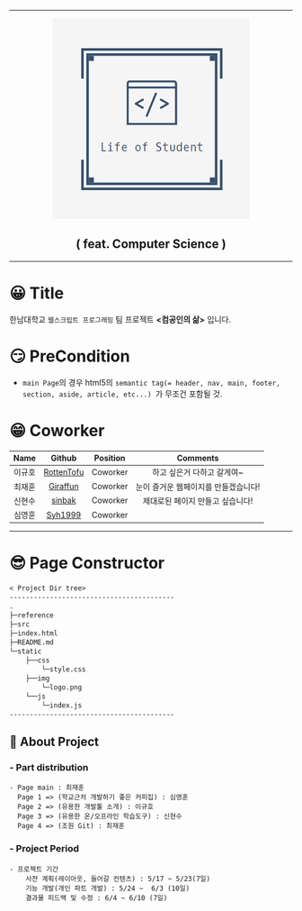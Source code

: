 ___  

<div align="center">
  <img src="./static/img/logo.png">
  <h2><b>( feat. Computer Science )</b></h2>
</div>

___  

# 😀 Title
  한남대학교 `웹스크립트 프로그래밍` 팀 프로젝트 **<컴공인의 삶>** 입니다. 

# 😏 PreCondition
- `main Page`의 경우 html5의 `semantic tag(= header, nav, main, footer, section, aside, article, etc...) `가 무조건 포함될 것.

# 😁 Coworker
| **Name** | **Github** | **Position** | **Comments** |
|:--------:|:-------:|:-------:|:-------:|
|이규호|[RottenTofu](https://github.com/RottenTofu)| Coworker | 하고 싶은거 다하고 갈게여~ |
|최재훈|[Giraffun](https://github.com/JH9892)| Coworker | 눈이 즐거운 웹페이지를 만들겠습니다! |
|신현수|[sinbak](https://github.com/sinbak)| Coworker | 제대로된 페이지 만들고 싶습니다!|
|심영훈|[Syh1999](https://github.com/Syh1999)| Coworker | |
___  

# 😎 Page Constructor
```
< Project Dir tree>
-----------------------------------------
.
├─reference
├─src
├─index.html
├─README.md
└─static
    ├──css
        └─style.css
    ├──img
        └─logo.png
    └──js
        └─index.js
-----------------------------------------
```
## 🤔 About Project
  
### - Part distribution
```
- Page main : 최재훈
  Page 1 => (학교근처 개발하기 좋은 커피집) : 심영훈
  Page 2 => (유용한 개발툴 소개) : 이규호
  Page 3 => (유용한 온/오프라인 학습도구) : 신현수
  Page 4 => (조원 Git) : 최재훈
```

### - Project Period
```
- 프로젝트 기간
    사전 계획(레이아웃, 들어갈 컨텐츠) : 5/17 ~ 5/23(7일)
    기능 개발(개인 파트 개발) : 5/24 ~  6/3 (10일)
    결과물 피드백 및 수정 : 6/4 ~ 6/10 (7일)
```

